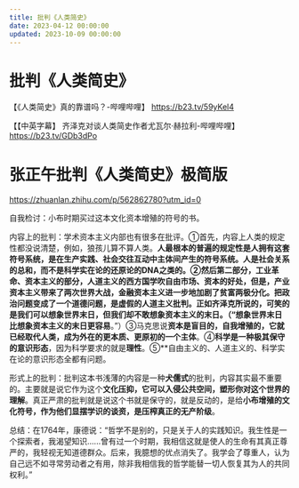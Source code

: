 ```yaml
---
title: 批判《人类简史》
date: 2023-04-12 00:00:00
updated: 2023-10-09 00:00:00
---
```



# 批判《人类简史》

【《人类简史》真的靠谱吗？-哔哩哔哩】 https://b23.tv/59yKel4

【【中英字幕】 齐泽克对谈人类简史作者尤瓦尔·赫拉利-哔哩哔哩】 https://b23.tv/GDb3dPo

# 张正午批判《人类简史》极简版

https://zhuanlan.zhihu.com/p/562862780?utm_id=0

自我检讨：小布时期买过这本文化资本增殖的符号的书。

内容上的批判：学术资本主义内部也有很多在批评。①首先，内容上人类的规定性都没说清楚，例如，狼孩儿算不算人类。**人最根本的普遍的规定性是人拥有这套符号系统，**是在生产实践、社会交往互动中主体间产生的符号系统。**人是社会关系的总和，而不是科学实在论的还原论的DNA之类的**。②然后第二部分，**工业革命、资本主义的部分，人道主义的西方国学吹自由市场、资本的好处**，但是，产业资本主义带来了两次世界大战，金融资本主义进一步地加剧了贫富两极分化。**把政治问题变成了一个道德问题，是虚假的人道主义批判**。正如齐泽克所说的，可笑的是我们可以想象世界末日，但我们却不敢想象资本主义的末日。（**“想象世界末日比想象资本主义的末日更容易**。”）③马克思说**资本是盲目的，自我增殖的，它就已经取代人类，成为外在的更本质、更原初的一个主体**。④**科学是一种极其保守的意识形态**，因为科学要求的就是**理性**。⑤**自由主义的、人道主义的、科学实在论的意识形态全都有问题。



形式上的批判：批判这本书浅薄的内容是一种**犬儒式**的批判，内容其实最不重要的。主要就是说它作为这个**文化压抑，它可以入侵公共空间，塑形你对这个世界的理解**。真正严肃的批判就是说这个书就是保守的，就是反动的，是给**小布增殖的文化符号，作为他们显摆学识的谈资，是压榨真正的无产阶级**。

总结：在1764年，康德说：“哲学不是别的，只是关于人的实践知识。我生性是一个探索者，我渴望知识......曾有过一个时期，我相信这就是使人的生命有其真正尊严的，我轻视无知道德群众。后来，我臆想的优点消失了。我学会了尊重人，认为自己远不如寻常劳动者之有用，除非我相信我的哲学能替一切人恢复其为人的共同权利。”
